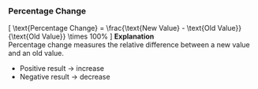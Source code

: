 <!-- Load MathJax -->
<script>
  window.MathJax = {
    tex: { inlineMath: [['$', '$'], ['\\(', '\\)']] },
    svg: { fontCache: 'global' }
  };
</script>
<script src="https://polyfill.io/v3/polyfill.min.js?features=es6"></script>
<script id="MathJax-script" async src="https://cdn.jsdelivr.net/npm/mathjax@3/es5/tex-mml-chtml.js"></script>
<script id="MathJax-script" async
  src="https://cdn.jsdelivr.net/npm/mathjax@3/es5/tex-mml-chtml.js">
</script>

### Percentage Change
\[
\text{Percentage Change} = 
\frac{\text{New Value} - \text{Old Value}}{\text{Old Value}} \times 100\%
\]
**Explanation**  
Percentage change measures the relative difference between a new value and an old value.  
- Positive result → increase  
- Negative result → decrease  
